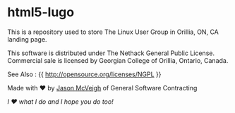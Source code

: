 # html5-lugo

This is a repository used to store The Linux User Group in Orillia, ON, CA landing page.

This software is distributed under The Nethack General Public License.
Commercial sale is licensed by Georgian College of Orillia, Ontario, Canada.

See Also : {{ http://opensource.org/licenses/NGPL }}

Made with ♥ by [Jason McVeigh](mailto:jmcveigh@outlook.com) of General Software Contracting

_I ♥ what I do and I hope you do too!_

